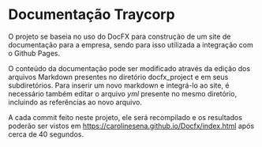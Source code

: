 # Documentação Traycorp

O projeto se baseia no uso do DocFX para construção de um site de documentação para a empresa, sendo para isso utilizada a integração com o Github Pages.

O conteúdo da documentação pode ser modificado através da edição dos arquivos Markdown presentes no diretório docfx_project e em seus subdiretórios. Para inserir um novo markdown e integrá-lo ao site, é necessário também editar o arquivo *yml* presente no mesmo diretório, incluindo as referências ao novo arquivo.

A cada commit feito neste projeto, ele será recompilado e os resultados poderão ser vistos em https://carolinesena.github.io/Docfx/index.html após cerca de 40 segundos.
